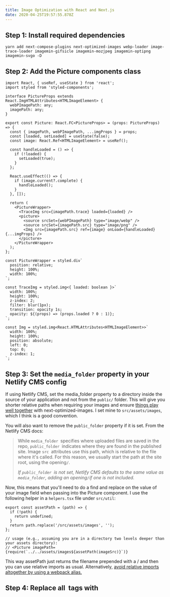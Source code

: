 ```yaml
---
title: Image Optimization with React and Next.js
date: 2020-04-25T19:57:55.878Z
---
```

## Step 1: Install required dependencies

```
yarn add next-compose-plugins next-optimized-images webp-loader image-trace-loader imagemin-gifsicle imagemin-mozjpeg imagemin-optipng imagemin-svgo -D
```

## Step 2: Add the Picture components class

```
import React, { useRef, useState } from 'react';
import styled from 'styled-components';

interface PictureProps extends React.ImgHTMLAttributes<HTMLImageElement> {
  webPImagePath: any;
  imagePath: any;
}

export const Picture: React.FC<PictureProps> = (props: PictureProps) => {
  const { imagePath, webPImagePath, ...imgProps } = props;
  const [loaded, setLoaded] = useState(false);
  const image: React.Ref<HTMLImageElement> = useRef();

  const handleLoaded = () => {
    if (!loaded) {
      setLoaded(true);
    }
  };

  React.useEffect(() => {
    if (image.current?.complete) {
      handleLoaded();
    }
  }, []);

  return (
    <PictureWrapper>
      <TraceImg src={imagePath.trace} loaded={loaded} />
      <picture>
        <source srcSet={webPImagePath} type="image/webp" />
        <source srcSet={imagePath.src} type="image/png" />
        <Img src={imagePath.src} ref={image} onLoad={handleLoaded} {...imgProps} />
      </picture>
    </PictureWrapper>
  );
};

const PictureWrapper = styled.div`
  position: relative;
  height: 100%;
  width: 100%;
`;

const TraceImg = styled.img<{ loaded: boolean }>`
  width: 100%;
  height: 100%;
  z-index: 2;
  filter: blur(1px);
  transition: opacity 1s;
  opacity: ${(props) => (props.loaded ? 0 : 1)};
`;

const Img = styled.img<React.HTMLAttributes<HTMLImageElement>>`
  width: 100%;
  height: 100%;
  position: absolute;
  left: 0;
  top: 0;
  z-index: 1;
`;

```

## Step 3: Set the `media_folder` property in your Netlify CMS config

If using Netlify CMS, set the media_folder property to a directory inside the source of your application and not from the `public/` folder. This will give you shorter relative paths when requiring your images and ensure [things play well together](https://github.com/cyrilwanner/next-optimized-images/issues/130) with next-optimized-images. I set mine to `src/assets/images`, which I think is a good convention.

You will also want to remove the `public_folder` property if it is set. From the Netlify CMS docs:

> While `media_folder `specifies where uploaded files are saved in the repo, `public_folder `indicates where they are found in the published site. Image `src `attributes use this path, which is relative to the file where it's called. For this reason, we usually start the path at the site root, using the opening`/`.
>
> *If `public_folder `is not set, Netlify CMS defaults to the same value as `media_folder`, adding an opening`/`if one is not included.*

Now, this means that you'll need to do a find and replace on the value of your image field when passing into the Picture component. I use the following helper in a `helpers.tsx` file under `src/util`: 

```
export const assetPath = (path) => {
  if (!path) {
    return undefined;
  }
  return path.replace('/src/assets/images', '');
};

// usage (e.g., assuming you are in a directory two levels deeper than your assets directory):
// <Picture imagePath={require(`../../assets/images${assetPath(imageSrc)}`)}
```



This way assetPath just returns the filename prepended with a / and then you can use relative imports as usual. Alternatively, [avoid relative imports altogether by using a webpack alias.](https://goenning.net/2017/07/21/how-to-avoid-relative-path-hell-javascript-typescript-projects/)

## Step 4: Replace all <img> tags with <Picture>